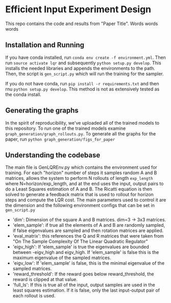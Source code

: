 # Efficient Input Experiment Design

This repo contains the code and results from "Paper Title".
Words words words

## Installation and Running
If you have conda installed, run `conda env create -f environment.yml`. Then run
`source activate lqr` and subsequently `python setup.py develop`. This installs
the needed libraries and appends the environments to the path. Then, the script is
`gen_script.py` which will run the training for the sampler.

If you do not have conda, run `pip install -r requirements.txt` and then rnu `python setup.py
develop`. This method is not as extensively tested as the conda install.

## Generating the graphs
In the spirit of reproducibility, we've uploaded all of the trained models to this repository.
To run one of the trained models examine `graph_generation/graph_rollouts.py`.
To generate all the graphs for the paper, run
`python graph_generation/figs_for_paper`

## Understanding the codebase
The main file is GenLQREnv.py which contains the environment used for training.
For each "horizon" number of steps it samples random A and B matrices, allows the system to perform
N rollouts of length `exp_length` where N=horizon/exp_length, and at the end uses the input, output
pairs to do a Least Squares estimation of A and B. The Ricatti equation is then solved to
generate a feedback matrix that is used to rollout for horizon steps and compute the LQR cost.
The  main parameters used to control it are the dimension and the following environment
configs that can be set in `gen_script.py`
- 'dim': Dimension of the square A and B matrices. dim=3 -> 3x3 matrices.
- 'elem_sample': if true all the elements of A and B are randomly sampled, if false eigenvalues
are sampled and then rotation matrices are applied.
- 'eval_matrix': this references the Q and R matrices that were taken from "On The Sample Complexity
    Of The Linear Quadratic Regulator"
- 'eigv_high': If 'elem_sample' is true the eigenvalues are bounded between -eigv_high and eigv_high.
    If 'elem_sample' is false this is the maximum eigenvalue of the sampled matrices.
- 'eigv_low': If 'elem_sample' is false, this is the minimal eigenvalue of the sampled matrices.
- 'reward_threshold': If the reward goes below reward_threshold, the reward is clipped at that value.
- 'full_ls': If this is true all of the input, output samples are used in the least squares estimation.
If it is false, only the last input-output pair of each rollout is used.
